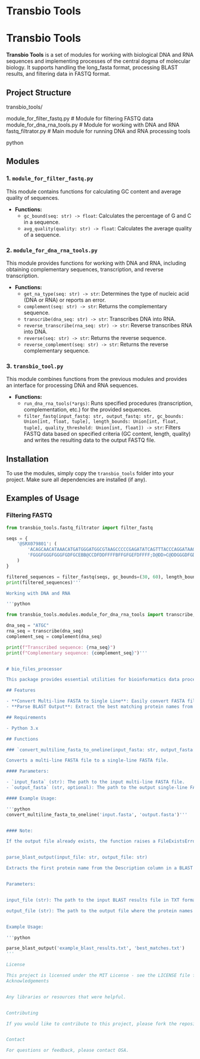 # Transbio Tools

# Transbio Tools

**Transbio Tools** is a set of modules for working with biological DNA and RNA sequences and implementing processes of the central dogma of molecular biology. It supports handling the long_fasta format, processing BLAST results, and filtering data in FASTQ format.

## Project Structure

transbio_tools/

module_for_filter_fastq.py  # Module for filtering FASTQ data
module_for_dna_rna_tools.py # Module for working with DNA and RNA
fastq_filtrator.py  # Main module for running DNA and RNA processing tools


python

## Modules

### 1. `module_for_filter_fastq.py`

This module contains functions for calculating GC content and average quality of sequences.

- **Functions:**
  - `gc_bound(seq: str) -> float`: Calculates the percentage of G and C in a sequence.
  - `avg_quality(quality: str) -> float`: Calculates the average quality of a sequence.

### 2. `module_for_dna_rna_tools.py`

This module provides functions for working with DNA and RNA, including obtaining complementary sequences, transcription, and reverse transcription.

- **Functions:**
  - `get_na_type(seq: str) -> str`: Determines the type of nucleic acid (DNA or RNA) or reports an error.
  - `complement(seq: str) -> str`: Returns the complementary sequence.
  - `transcribe(dna_seq: str) -> str`: Transcribes DNA into RNA.
  - `reverse_transcribe(rna_seq: str) -> str`: Reverse transcribes RNA into DNA.
  - `reverse(seq: str) -> str`: Returns the reverse sequence.
  - `reverse_complement(seq: str) -> str`: Returns the reverse complementary sequence.

### 3. `transbio_tool.py`

This module combines functions from the previous modules and provides an interface for processing DNA and RNA sequences.

- **Functions:**
  - `run_dna_rna_tools(*args)`: Runs specified procedures (transcription, complementation, etc.) for the provided sequences.
  - `filter_fastq(input_fastq: str, output_fastq: str, gc_bounds: Union[int, float, tuple], length_bounds: Union[int, float, tuple], quality_threshold: Union[int, float]) -> str`: Filters FASTQ data based on specified criteria (GC content, length, quality) and writes the resulting data to the output FASTQ file.

## Installation

To use the modules, simply copy the `transbio_tools` folder into your project. Make sure all dependencies are installed (if any).

## Examples of Usage

### Filtering FASTQ

```python
from transbio_tools.fastq_filtrator import filter_fastq

seqs = {
    '@SRX079801': (
        'ACAGCAACATAAACATGATGGGATGGCGTAAGCCCCCGAGATATCAGTTTACCCAGGATAAGAGATTAAATTATGAGCAACATTATTAA',
        'FGGGFGGGFGGGFGDFGCEBB@CCDFDDFFFFBFFGFGEFDFFFF;D@DD>C@DDGGGDFGDGG?GFGFEGFGGEF@FDGGGFGFBGGD'
    )
}

filtered_sequences = filter_fastq(seqs, gc_bounds=(30, 60), length_bounds=(0, 100), quality_threshold=20)
print(filtered_sequences)'''

Working with DNA and RNA

'''python

from transbio_tools.modules.module_for_dna_rna_tools import transcribe, complement

dna_seq = "ATGC"
rna_seq = transcribe(dna_seq)
complement_seq = complement(dna_seq)

print(f"Transcribed sequence: {rna_seq}")
print(f"Complementary sequence: {complement_seq}")'''


# bio_files_processor

This package provides essential utilities for bioinformatics data processing, including converting multi-line FASTA files to single-line format and parsing BLAST output files to extract protein names. 

## Features

- **Convert Multi-line FASTA to Single Line**: Easily convert FASTA files formatted with multiple lines into a more compact single-line format.
- **Parse BLAST Output**: Extract the best matching protein names from BLAST results and save them to a text file.

## Requirements

- Python 3.x

## Functions

### `convert_multiline_fasta_to_oneline(input_fasta: str, output_fasta: str = "output_short")`

Converts a multi-line FASTA file to a single-line FASTA file.

#### Parameters:

- `input_fasta` (str): The path to the input multi-line FASTA file.
- `output_fasta` (str, optional): The path to the output single-line FASTA file. Default is `"output_short"`.

#### Example Usage:

'''python
convert_multiline_fasta_to_oneline('input.fasta', 'output.fasta')'''


#### Note:

If the output file already exists, the function raises a FileExistsError.


parse_blast_output(input_file: str, output_file: str)

Extracts the first protein name from the Description column in a BLAST results file and saves them to a new file.


Parameters:


input_file (str): The path to the input BLAST results file in TXT format.

output_file (str): The path to the output file where the protein names will be saved.


Example Usage:

'''python

parse_blast_output('example_blast_results.txt', 'best_matches.txt')
'''

License

This project is licensed under the MIT License - see the LICENSE file for details.
Acknowledgements


Any libraries or resources that were helpful.


Contributing

If you would like to contribute to this project, please fork the repository and submit a pull request.


Contact

For questions or feedback, please contact OSA.
